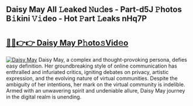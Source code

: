 ## Daisy May All 𝙻eaked 𝙽u𝚍es - Part-d5J 𝙿hotos B𝚒kini 𝚅𝚒deo - Hot 𝙿art 𝙻eaks nHq7P

# <h2><a href="http://ld421be.urlbe.top/?page=Daisy+May">🔗🔗👉👉 Daisy May P𝚑oto𝚜Vid𝚎o</a></h2>

[![Daisy May](https://i.imgur.com/eBuTRDB.gif)](http://ld421be.urlbe.top/?page=Daisy+May)
Daisy May, a complex and thought-provoking persona, defies easy definition. Her groundbreaking style of online communication has enthralled and infuriated critics, igniting debates on privacy, artistic expression, and the evolving nature of virtual communities. Despite the ambiguity of her intentions, her mark on the virtual community is indelible. Armed with an unwavering spirit and undeniable allure, Daisy May journey in the digital realm is unending.
